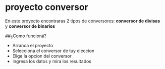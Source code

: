 # proyecto conversor
En este proyecto encontraras 2 tipos de conversores: **conversor de divisas** y **conversor de binarios**

##¿Como funcioná?
+ Arranca el proyecto
+ Selecciona el conversor de tuy eleccion
+ Elige la opcion del conversor
+ Ingresa los datos y mira los resultados


